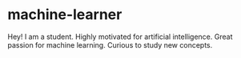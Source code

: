 # machine-learner
Hey! I am a student. Highly motivated for artificial intelligence. Great passion for machine learning. Curious to study new concepts. 
